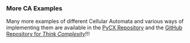 ### More CA Examples

Many more examples of different Cellular Automata and various ways of implementing them are available in the [PyCX Repository](http://pycx.sourceforge.net/) 
and the [GitHub Repository for _Think Complexity_](https://github.com/AllenDowney/ThinkComplexity)!!!
